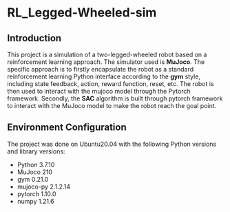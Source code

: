 # RL_Legged-Wheeled-sim

## Introduction
This project is a simulation of a two-legged-wheeled robot based on a reinforcement learning approach. The simulator used is **MuJoco**. The specific approach is to firstly encapsulate the robot as a standard reinforcement learning Python interface according to the **gym** style, including state feedback, action, reward function, reset, etc. The robot is then used to interact with the mujoco model through the Pytorch framework. Secondly, the **SAC** algorithm is built through pytorch framework to interact with the MuJoco model to make the robot reach the goal point.

## Environment Configuration
The project was done on Ubuntu20.04 with the following Python versions and library versions:
* Python 3.7.10
* MuJoco 210
* gym 0.21.0
* mujoco-py 2.1.2.14
* pytorch 1.10.0
* numpy 1.21.6
